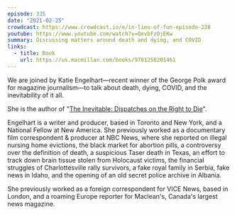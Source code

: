 ```yaml
---
episode: 335
date: "2021-02-25"
crowdcast: https://www.crowdcast.io/e/in-lieu-of-fun-episode-228
youtube: https://www.youtube.com/watch?v=QevbFzOjEKw
summary: Discussing matters around death and dying, and COVID
links:
  - title: Book
    url: https://us.macmillan.com/books/9781250201461
---
```

We are joined by Katie Engelhart—recent winner of the George Polk award for
magazine journalism—to talk about death, dying, COVID, and the inevitability of
it all.

She is the author of "[The Inevitable: Dispatches on the Right to Die][book]".

Engelhart is a writer and producer, based in Toronto and New York, and a
National Fellow at New America. She previously worked as a documentary film
correspondent & producer at NBC News, where she reported on illegal nursing
home evictions, the black market for abortion pills, a controversy over the
definition of death, a suspicious Taser death in Texas, an effort to track down
brain tissue stolen from Holocaust victims, the financial struggles of
Charlottesville rally survivors, a fake royal family in Serbia, fake news in
Idaho, and the opening of an old secret police archive in Albania.

She previously worked as a foreign correspondent for VICE News, based in
London, and a roaming Europe reporter for Maclean's, Canada's largest news
magazine.

[book]: https://us.macmillan.com/books/9781250201461
